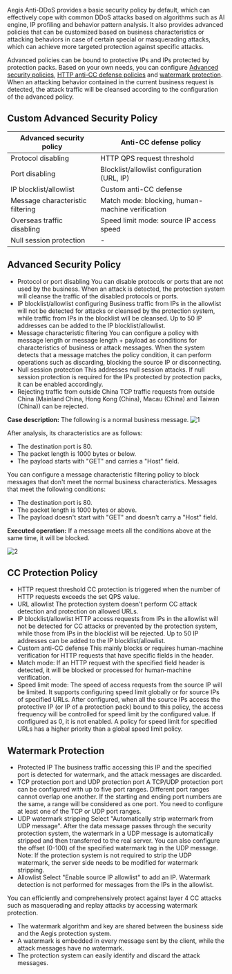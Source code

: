 Aegis Anti-DDoS provides a basic security policy by default, which can effectively cope with common DDoS attacks based on algorithms such as AI engine, IP profiling and behavior pattern analysis. It also provides advanced policies that can be customized based on business characteristics or attacking behaviors in case of certain special or masquerading attacks, which can achieve more targeted protection against specific attacks.

Advanced policies can be bound to protective IPs and IPs protected by protection packs. Based on your own needs, you can configure [Advanced security policies](https://intl.cloud.tencent.com/document/product/685/18807), [HTTP anti-CC defense policies](https://intl.cloud.tencent.com/document/product/685/18806) and [watermark protection](https://intl.cloud.tencent.com/document/product/685/18804). When an attacking behavior contained in the current business request is detected, the attack traffic will be cleansed according to the configuration of the advanced policy.

## Custom Advanced Security Policy
| Advanced security policy | Anti-CC defense policy |
|--|--|
| Protocol disabling | HTTP QPS request threshold |
| Port disabling | Blocklist/allowlist configuration (URL, IP) |
| IP blocklist/allowlist | Custom anti-CC defense |
| Message characteristic filtering | Match mode: blocking, human-machine verification |
| Overseas traffic disabling | Speed limit mode: source IP access speed |
| Null session protection |-|

## Advanced Security Policy

- Protocol or port disabling
You can disable protocols or ports that are not used by the business. When an attack is detected, the protection system will cleanse the traffic of the disabled protocols or ports.
- IP blocklist/allowlist configuring
Business traffic from IPs in the allowlist will not be detected for attacks or cleansed by the protection system, while traffic from IPs in the blocklist will be cleansed. Up to 50 IP addresses can be added to the IP blocklist/allowlist.
- Message characteristic filtering
You can configure a policy with message length or message length + payload as conditions for characteristics of business or attack messages. When the system detects that a message matches the policy condition, it can perform operations such as discarding, blocking the source IP or disconnecting.
- Null session protection
This addresses null session attacks. If null session protection is required for the IPs protected by protection packs, it can be enabled accordingly.
- Rejecting traffic from outside China
TCP traffic requests from outside China (Mainland China, Hong Kong (China), Macau (China) and Taiwan (China)) can be rejected.

**Case description:**
The following is a normal business message.
![1](https://main.qcloudimg.com/raw/c52a92b15c4c99d0a581462b40ca536b.png)

After analysis, its characteristics are as follows:
- The destination port is 80.
- The packet length is 1000 bytes or below.
- The payload starts with "GET" and carries a "Host" field.

You can configure a message characteristic filtering policy to block messages that don't meet the normal business characteristics.
Messages that meet the following conditions:
- The destination port is 80.
- The packet length is 1000 bytes or above.
- The payload doesn't start with "GET" and doesn't carry a "Host" field.

**Executed operation:**
If a message meets all the conditions above at the same time, it will be blocked.

![2](https://main.qcloudimg.com/raw/e47e7ffb5af1ce6c63dcd0e884776401.png)

## CC Protection Policy

- HTTP request threshold
CC protection is triggered when the number of HTTP requests exceeds the set QPS value.
- URL allowlist
The protection system doesn't perform CC attack detection and protection on allowed URLs.
- IP blocklist/allowlist
HTTP access requests from IPs in the allowlist will not be detected for CC attacks or prevented by the protection system, while those from IPs in the blocklist will be rejected. Up to 50 IP addresses can be added to the IP blocklist/allowlist.
- Custom anti-CC defense
This mainly blocks or requires human-machine verification for HTTP requests that have specific fields in the header.
 - Match mode: If an HTTP request with the specified field header is detected, it will be blocked or processed for human-machine verification.
 - Speed limit mode: The speed of access requests from the source IP will be limited. It supports configuring speed limit globally or for source IPs of specified URLs. After configured, when all the source IPs access the protective IP (or IP of a protection pack) bound to this policy, the access frequency will be controlled for speed limit by the configured value. If configured as 0, it is not enabled. A policy for speed limit for specified URLs has a higher priority than a global speed limit policy.


## Watermark Protection
- Protected IP
The business traffic accessing this IP and the specified port is detected for watermark, and the attack messages are discarded.
- TCP protection port and UDP protection port
A TCP/UDP protection port can be configured with up to five port ranges. Different port ranges cannot overlap one another. If the starting and ending port numbers are the same, a range will be considered as one port. You need to configure at least one of the TCP or UDP port ranges.
- UDP watermark stripping
Select "Automatically strip watermark from UDP message". After the data message passes through the security protection system, the watermark in a UDP message is automatically stripped and then transferred to the real server. You can also configure the offset (0-100) of the specified watermark tag in the UDP message. Note: If the protection system is not required to strip the UDP watermark, the server side needs to be modified for watermark stripping.
- Allowlist
Select "Enable source IP allowlist" to add an IP. Watermark detection is not performed for messages from the IPs in the allowlist.

You can efficiently and comprehensively protect against layer 4 CC attacks such as masquerading and replay attacks by accessing watermark protection.
- The watermark algorithm and key are shared between the business side and the Aegis protection system.
- A watermark is embedded in every message sent by the client, while the attack messages have no watermark.
- The protection system can easily identify and discard the attack messages.
